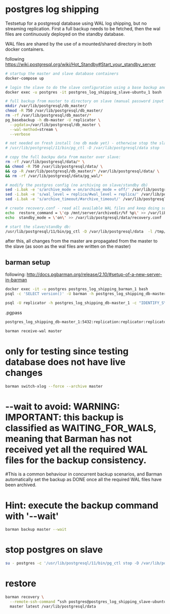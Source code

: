 # postgres log shipping

Testsetup for a postgresql database using WAL log shipping, but no streaming replication. First a full backup needs to be fetched, then the wal files are continuously deployed on the standby database.

WAL files are shared by the use of a mounted/shared directory in both docker containers.

following https://wiki.postgresql.org/wiki/Hot_Standby#Start_your_standby_server

```bash
# startup the master and slave database containers
docker-compose up

# login the slave to do the slave configuration using a base backup and wal files
docker exec -u postgres -it postgres_log_shipping_slave-ubuntu_1 bash

# full backup from master to directory on slave (manual password input needed!)
mkdir /var/lib/postgresql/db_master/
chmod -R 750 /var/lib/postgresql/db_master/
rm -rf /var/lib/postgresql/db_master/* 
pg_basebackup -h db-master -U replicator \
  --pgdata=/var/lib/postgresql/db_master \
  --wal-method=stream \
  --verbose 

# not needed on fresh install (no db made yet) - otherwise stop the slave db first:
# /usr/lib/postgresql/11/bin/pg_ctl -D /var/lib/postgresql/data stop

# copy the full backpu data from master over slave:
rm -rf /var/lib/postgresql/data/* \
&& chmod -R 750 /var/lib/postgresql/data/ \
&& cp -R /var/lib/postgresql/db_master/* /var/lib/postgresql/data/ \
&& rm -rf /var/lib/postgresql/data/pg_wal/*

# modify the postgres config (no archiving on slave/standby db)
sed -i.bak -e 's/archive_mode = on/archive_mode = off/' /var/lib/postgresql/data/postgresql.conf
sed -i.bak -e 's/wal_level = replica/#wal_level = replica/' /var/lib/postgresql/data/postgresql.conf
sed -i.bak -e 's/archive_timeout/#archive_timeout/' /var/lib/postgresql/data/postgresql.conf

# create recovery.conf - read all available WAL files and keep doing so for new files:
echo  restore_command = \'cp /mnt/server/archivedir/%f %p\' >> /var/lib/postgresql/data/recovery.conf
echo  standby_mode = \'on\' >> /var/lib/postgresql/data/recovery.conf

# start the slave/standby db:
/usr/lib/postgresql/11/bin/pg_ctl -D /var/lib/postgresql/data  -l /tmp/logfile start
```

after this, all changes from the master are propagated from the master to the slave (as soon as the wal files are written on the master)

## barman setup

following: http://docs.pgbarman.org/release/2.10/#setup-of-a-new-server-in-barman


```bash
docker exec -it -u postgres postgres_log_shipping_barman_1 bash
psql -c 'SELECT version()' -U barman -h postgres_log_shipping_db-master_1  postgres
```

```bash
psql -U replicator -h postgres_log_shipping_db-master_1 -c "IDENTIFY_SYSTEM" replication=1
```

.pgpass
```txt
postgres_log_shipping_db-master_1:5432:replication:replicator:replicator
```

```bash
barman receive-wal master
```

# only for testing since testing database does not have live changes
```bash
barman switch-xlog --force --archive master
```

# --wait to avoid: WARNING: IMPORTANT: this backup is classified as WAITING_FOR_WALS, meaning that Barman has not received yet all the required WAL files for the backup consistency. 
#This is a common behaviour in concurrent backup scenarios, and Barman automatically set the backup as DONE once all the required WAL files have been archived.
# Hint: execute the backup command with '--wait'
```bash
barman backup master --wait
```

# stop postgres on slave
```bash
su - postgres -c '/usr/lib/postgresql/11/bin/pg_ctl stop -D /var/lib/postgresql/data'
```

# restore
```bash
barman recovery \
  --remote-ssh-command “ssh postgres@postgres_log_shipping_slave-ubuntu_1” \
  master latest /var/lib/postgresql/data
```